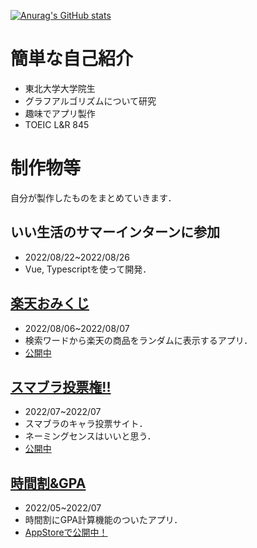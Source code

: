 [![Anurag's GitHub stats](https://github-readme-stats.vercel.app/api?username=Akasatanana&theme=tokyonight&show_icons=true)](https://github.com/anuraghazra/github-readme-stats)

# 簡単な自己紹介
- 東北大学大学院生
- グラフアルゴリズムについて研究
- 趣味でアプリ製作
- TOEIC L&R 845

# 制作物等

自分が製作したものをまとめていきます．
## いい生活のサマーインターンに参加
- 2022/08/22~2022/08/26
- Vue, Typescriptを使って開発．

## [楽天おみくじ](https://github.com/Akasatanana/rakutenLottery.git)
- 2022/08/06~2022/08/07
- 検索ワードから楽天の商品をランダムに表示するアプリ．
- [公開中](http://ssbu-charavoting.sakura.ne.jp/rakutenLottery/html/lottery.php)

## [スマブラ投票権!!](https://github.com/Akasatanana/SSBU_characterVoting)
- 2022/07~2022/07
- スマブラのキャラ投票サイト．
- ネーミングセンスはいいと思う．
- [公開中](https://ssbu-charavoting.sakura.ne.jp/SSBU_characterVoting/login.php)

## [時間割&GPA](https://github.com/Akasatanana/GradeandTimeTable)
- 2022/05~2022/07
- 時間割にGPA計算機能のついたアプリ．
- [AppStoreで公開中！](https://apps.apple.com/jp/app/%E6%99%82%E9%96%93%E5%89%B2-gpa%E8%A8%88%E7%AE%97/id1633208820)
